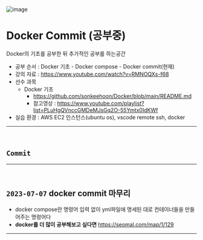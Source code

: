 ![image](https://github.com/sonkeehoon/Docker/assets/81700507/9a971556-226a-46c3-abb1-9dcf65733b26)


# Docker Commit (공부중)
Docker의 기초를 공부한 뒤 추가적인 공부를 하는공간
- 공부 순서 : Docker 기초 - Docker compose - Docker commit(현재)
- 강의 자료 : https://www.youtube.com/watch?v=RMNOQXs-f68
- 선수 과목
  - Docker 기초
    - https://github.com/sonkeehoon/Docker/blob/main/README.md
    - 참고영상 : https://www.youtube.com/playlist?list=PLuHgQVnccGMDeMJsGq2O-55Ymtx0IdKWf
- 실습 환경 : AWS EC2 인스턴스(ubuntu os), vscode remote ssh, docker
<hr><br>

## `Commit`

<hr><br>

## `2023-07-07` docker commit 마무리
- docker compose란 명령어 입력 없이 yml파일에 명세된 대로 컨테이너들을 만들어주는 명령어다
- <strong>docker를 더 많이 공부해보고 싶다면</strong> https://seomal.com/map/1/129
<hr><br>
